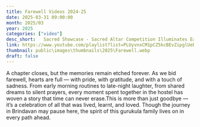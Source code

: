 ```yaml
---
title: Farewell Videos 2024-25
date: 2025-03-31 09:00:00
month: 2025/03
year: 2025
categories: ["video"]
desc_short:   Sacred Showcase - Sacred Altar Competition Illuminates Each Room at SSSIHL Brindavan Campus
link: https://www.youtube.com/playlist?list=PLUyvnxCM1pCZ5kcBEvZipglUeBEOm7bxk
thumbnail: public\images\thumbnails\2025\Farewell.webp
draft: false
---
```


A chapter closes, but the memories remain etched forever. As we bid farewell, hearts are full — with pride, with gratitude, and with a touch of sadness. From early morning routines to late-night laughter, from shared dreams to silent prayers, every moment spent together in the hostel has woven a story that time can never erase.This is more than just goodbye — it’s a celebration of all that was lived, learnt, and loved. Though the journey in Brindavan may pause here, the spirit of this gurukula family lives on in every path ahead.